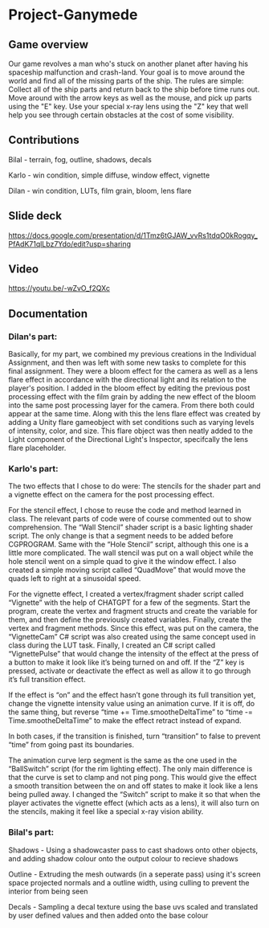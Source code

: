 # Project-Ganymede

## Game overview

Our game revolves a man who's stuck on another planet after having his spaceship malfunction and crash-land. Your goal is to move around the world and find all of the missing parts of the ship.
The rules are simple:
Collect all of the ship parts and return back to the ship before time runs out.
Move around with the arrow keys as well as the mouse, and pick up parts using the "E" key.
Use your special x-ray lens using the "Z" key that well help you see through certain obstacles at the cost of some visibility.

## Contributions

 Bilal - terrain, fog, outline, shadows, decals
 
 Karlo - win condition, simple diffuse, window effect, vignette
 
 Dilan - win condition, LUTs, film grain, bloom, lens flare
 
 ## Slide deck
 
 https://docs.google.com/presentation/d/1Tmz6tGJAW_vvRs1tdqO0kRogqy_PfAdK71qlLbz7Ydo/edit?usp=sharing
 
 ## Video
 
 https://youtu.be/-wZvO_f2QXc
 
 ## Documentation
 
### Dilan's part:

Basically, for my part, we combined my previous creations in the Individual Assignment, and then was left with some new tasks to complete for this final assignment. They were a bloom effect for the camera as well as a lens flare effect in accordance with the directional light and its relation to the player's position. I added in the bloom effect by editing the previous post processing effect with the film grain by adding the new effect of the bloom into the same post processing layer for the camera. From there both could appear at the same time. Along with this the lens flare effect was created by adding a Unity flare gameobject with set conditions such as varying levels of intensity, color, and size. This flare object was then neatly added to the Light component of the Directional Light's Inspector, specifcally the lens flare placeholder.

### Karlo's part:

The two effects that I chose to do were:
The stencils for the shader part and a vignette effect on the camera for the post processing effect.

For the stencil effect, I chose to reuse the code and method learned in class. The relevant parts of code were of course commented out to show comprehension.
The “Wall Stencil” shader script is a basic lighting shader script. The only change is that a segment needs to be added before CGPROGRAM.
Same with the “Hole Stencil” script, although this one is a little more complicated.
The wall stencil was put on a wall object while the hole stencil went on a simple quad to give it the window effect.
I also created a simple moving script called “QuadMove” that would move the quads left to right at a sinusoidal speed.

For the vignette effect, I created a vertex/fragment shader script called “Vignette” with the help of CHATGPT for a few of the segments.
Start the program, create the vertex and fragment structs and create the variable for them, and then define the previously created variables.
Finally, create the vertex and fragment methods.
Since this effect, was put on the camera, the “VignetteCam” C# script was also created using the same concept used in class during the LUT task.
Finally, I created an C# script called “VignettePulse” that would change the intensity of the effect at the press of a button to make it look like it’s being turned on and off. 
If the “Z” key is pressed, activate or deactivate the effect as well as allow it to go through it’s full transition effect.

If the effect is “on” and the effect hasn’t gone through its full transition yet, change the vignette intensity value using an animation curve.
If it is off, do the same thing, but reverse “time += Time.smootheDeltaTime” to “time -= Time.smootheDeltaTime” to make the effect retract instead of expand.

In both cases, if the transition is finished, turn “transition” to false to prevent “time” from going past its boundaries.


The animation curve lerp segment is the same as the one used in the “BallSwitch” script (for the rim lighting effect). The only main difference is that the curve is set to clamp and not ping pong.
This would give the effect a smooth transition between the on and off states to make it look like a lens being pulled away.
I changed the “Switch” script to make it so that when the player activates the vignette effect (which acts as a lens), it will also turn on the stencils, making it feel like a special x-ray vision ability.

### Bilal's part:

Shadows - Using a shadowcaster pass to cast shadows onto other objects, and adding shadow colour onto the output colour to recieve shadows

Outline - Extruding the mesh outwards (in a seperate pass) using it's screen space projected normals and a outline width, using culling to prevent the interior from being seen

Decals - Sampling a decal texture using the base uvs scaled and translated by user defined values and then added onto the base colour
